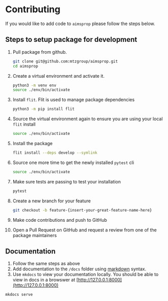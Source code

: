 # Contributing

If you would like to add code to `aimsprop` please follow the steps below.

## Steps to setup package for development

1. Pull package from github.

    ```sh
    git clone git@github.com:mtzgroup/aimsprop.git
    cd aimsprop
    ```

2. Create a virtual environment and activate it.

    ```sh
    python3 -m venv env
    source ./env/bin/activate
    ```

3. Install `flit`. Flit is used to manage package dependencies

    ```sh
    python3 -m pip install flit
    ```

4. Source the virtual environment again to ensure you are using your local `flit` install

    ```sh
    source ./env/bin/activate
    ```

5. Install the package

    ```sh
    flit install --deps develop --symlink
    ```

6. Source one more time to get the newly installed `pytest` cli

    ```sh
    source ./env/bin/activate
    ```

7. Make sure tests are passing to test your installation

    ```sh
    pytest
    ```

8. Create a new branch for your feature

    ```sh
    git checkout -b feature-{insert-your-great-feature-name-here}
    ```

9. Make code contributions and push to GitHub
10. Open a Pull Request on GitHub and request a review from one of the package maintainers

## Documentation

1. Follow the same steps as above
2. Add documentation to the `/docs` folder using [markdown](https://www.markdownguide.org/cheat-sheet) syntax.
3. Use `mkdocs` to view your documentation locally. You should be able to view in docs in a browswer at [http://127.0.0.1:8000](http://127.0.0.1:8000)

```sh
mkdocs serve
```
